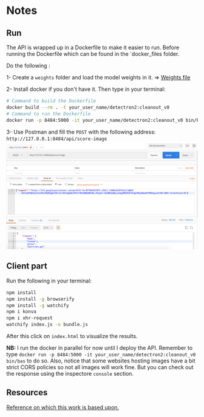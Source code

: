 # Notes

## Run  

The API is wrapped up in a Dockerfile to make it easier to run.
Before running the Dockerfile which can be found in the `docker_files folder.

Do the following :  

1- Create a `weights` folder and load the model weights in it. => [Weights file](https://drive.google.com/file/d/1Y4YeSB3mQ0PN9zuAdSPKtPV1jNpYa_IX/view?usp=sharing)

2- Install docker if you don't have it. Then type in your terminal:

```sh
# Command to build the Dockerfile
docker build --rm . -t your_user_name/detectron2:cleanout_v0
# Command to run the Dockerfile
docker run -p 8484:5000 -it your_user_name/detectron2:cleanout_v0 bin/bas
```

3- Use Postman and fill the `POST` with the following address: `http://127.0.0.1:8484/api/score-image`
![Postman Configuration](postman_config.png)

## Client part

Run the following in your terminal:

```sh
npm install
npm install -g browserify
npm install -g watchify
npm i konva
npm i xhr-request
watchify index.js -o bundle.js
```

After this click on `index.html` to visualize the results.

**NB:**
I run the docker in parallel for now until I deploy the API.
Remember to type `docker run -p 8484:5000 -it your_user_name/detectron2:cleanout_v0 bin/bas` to do so.
Also, notice that some websites hosting images have a bit strict CORS policies so not all images will work fine. But you can check out the response using the inspectore `console` section.

## Resources

[Reference on which this work is based upon.](https://towardsdatascience.com/detectron2-the-basic-end-to-end-tutorial-5ac90e2f90e3)